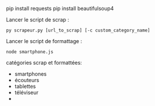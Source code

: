 pip install requests
pip install beautifulsoup4


Lancer le script de scrap :
```
py scrapeur.py [url_to_scrap] [-c custom_category_name]
```

Lancer le script de formattage :
```
node smartphone.js
```


catégories scrap et formattées:
 - smartphones
 - écouteurs
 - tablettes
 - téléviseur
 - 